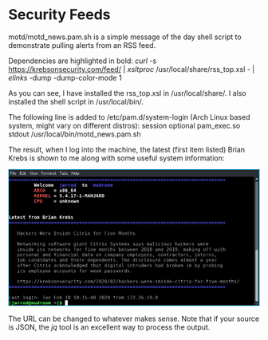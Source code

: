 # Security Feeds

motd/motd_news.pam.sh is a simple message of the day shell script to demonstrate pulling alerts from an RSS feed.

Dependencies are highlighted in bold:
*curl* -s https://krebsonsecurity.com/feed/ | *xsltproc* /usr/local/share/rss_top.xsl - | *elinks* -dump -dump-color-mode 1

As you can see, I have installed the rss_top.xsl in /usr/local/share/.  I also installed the shell script in /usr/local/bin/.

The following line is added to /etc/pam.d/system-login (Arch Linux based system, might vary on different distros):
session    optional   pam_exec.so    stdout /usr/local/bin/motd_news.pam.sh

The result, when I log into the machine, the latest (first item listed) Brian Krebs is shown to me along with some useful system information:

![terminal screenshot](assets/terminal_screenshot.png)

The URL can be changed to whatever makes sense.  Note that if your source is JSON, the *jq* tool is an excellent way to process the output.
